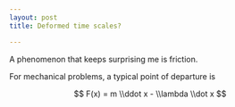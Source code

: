 ```yaml
---
layout: post
title: Deformed time scales?

---
```

A phenomenon that keeps surprising me is friction.

For mechanical problems, a typical point of departure is

$$  
F(x) = m \\ddot x - \\lambda \\dot x  
$$